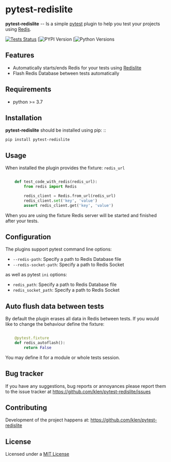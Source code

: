 # pytest-redislite

**pytest-redislite** -- Is a simple [pytest](https://docs.pytest.org) plugin to
help you test your projects using [Redis](https://redis.io).

[![Tests Status](https://github.com/klen/pytest-redislite/workflows/tests/badge.svg)](https://github.com/klen/pytest-redislite/actions)
[![PYPI Version](https://img.shields.io/pypi/v/pytest-redislite//pypi.org/project/pytest-redislite/)
[![Python Versions](https://img.shields.io/pypi/pyversions/pytest-redislite//pypi.org/project/pytest-redislite/)

## Features

- Automatically starts/ends Redis for your tests using
  [Redislite](https://github.com/yahoo/redislite)
- Flash Redis Database between tests automatically

## Requirements

- python >= 3.7

## Installation

**pytest-redislite** should be installed using pip: ::

    pip install pytest-redislite

## Usage

When installed the plugin provides the fixture: `redis_url`

```python

    def test_code_with_redis(redis_url):
        from redis import Redis

        redis_client = Redis.from_url(redis_url)
        redis_client.set('key', 'value')
        assert redis_client.get('key', 'value')

```

When you are using the fixture Redis server will be started and finished after
your tests.

## Configuration

The plugins support pytest command line options:

- `--redis-path`: Specify a path to Redis Database file
- `--redis-socket-path`: Specify a path to Redis Socket

as well as pytest `ini` options:

- `redis_path`: Specify a path to Redis Database file
- `redis_socket_path`: Specify a path to Redis Socket


## Auto flush data between tests

By default the plugin erases all data in Redis between tests. If you would like
to change the behaviour define the fixture:

```python

    @pytest.fixture
    def redis_autoflash():
        return False

```

You may define it for a module or whole tests session.

## Bug tracker

If you have any suggestions, bug reports or annoyances please report them to
the issue tracker at https://github.com/klen/pytest-redislite/issues


## Contributing

Development of the project happens at: https://github.com/klen/pytest-redislite


## License

Licensed under a [MIT License](http://opensource.org/licenses/MIT)
